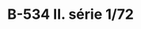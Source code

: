 ---
title: "B-534  II. série 1/72"
price: 1400 
desc: "WEEKEND EDITION, B-534  II. série 1/72, razmera: 1/72"
img_path: "/assets/img/7448.jpg"
brand: AMMO
available: false
special_offer: false
new: false
soon: false
cat: "Plasticne-Makete"
subcat: "PM-EDUARD"
subsubcat: ""
sifra: "7448"
---
